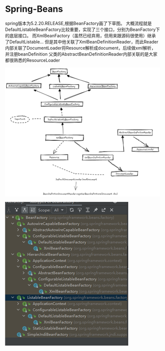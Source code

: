 # Spring-Beans

spring版本为5.2.20.RELEASE,根据BeanFactory画了下草图。
大概流程就是DefaultListableBeanFactory比较重要，实现了三个接口，分别为BeanFactory下的底层接口。
而XmlBeanFactory（虽然已经弃用，但用来跟源码很使用）继承了DefaultListable...
但是其中他关联了XmlBeanDefinitionReader，而此Reader内部关联了DocumentLoader将Resource解析成document，后续做xml解析，并注册beanDefinition
父类的AbstractBeanDefinitionReader内部关联的是大家都很熟悉的ResourceLoader

![spring](./images/beanFactory.png)

![spring](./images/beanFactory2.png)